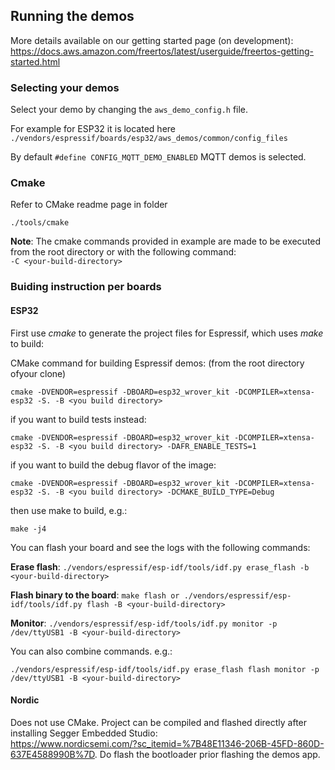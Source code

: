 ## Running the demos
More details available on our getting started page (on development): https://docs.aws.amazon.com/freertos/latest/userguide/freertos-getting-started.html

### Selecting your demos
Select your demo by changing the ```aws_demo_config.h``` file. 

For example for ESP32 it is located here ```./vendors/espressif/boards/esp32/aws_demos/common/config_files```  

By default ```#define CONFIG_MQTT_DEMO_ENABLED``` MQTT demos is selected. 

### Cmake
Refer to CMake readme page in folder

```./tools/cmake```

**Note**: The cmake commands provided in example are made to be executed from the root directory or with the following command:  
```-C <your-build-directory>``` 

### Buiding instruction per boards
#### ESP32 

First use _cmake_ to generate the project files for Espressif, which uses _make_ to build: 

CMake command for building Espressif demos:
(from the root directory ofyour clone)

```cmake -DVENDOR=espressif -DBOARD=esp32_wrover_kit -DCOMPILER=xtensa-esp32 -S. -B <you build directory>```

if you want to build tests instead:

```cmake -DVENDOR=espressif -DBOARD=esp32_wrover_kit -DCOMPILER=xtensa-esp32 -S. -B <you build directory> -DAFR_ENABLE_TESTS=1```

if you want to build the debug flavor of the image:

 ```cmake -DVENDOR=espressif -DBOARD=esp32_wrover_kit -DCOMPILER=xtensa-esp32 -S. -B <you build directory> -DCMAKE_BUILD_TYPE=Debug```

 
then use make to build, e.g.: 

```make -j4```

You can flash your board and see the logs with the following commands:

**Erase flash**: ```./vendors/espressif/esp-idf/tools/idf.py erase_flash -b <your-build-directory> ```

**Flash binary to the board**: ```make flash or ./vendors/espressif/esp-idf/tools/idf.py flash -B <your-build-directory> ```

**Monitor**: ```./vendors/espressif/esp-idf/tools/idf.py monitor -p /dev/ttyUSB1 -B <your-build-directory> ```

You can also combine commands. e.g.:  

```./vendors/espressif/esp-idf/tools/idf.py erase_flash flash monitor -p /dev/ttyUSB1 -B <your-build-directory> ```
 
 #### Nordic
 Does not use CMake. Project can be compiled and flashed directly after installing Segger Embedded Studio:  
 https://www.nordicsemi.com/?sc_itemid=%7B48E11346-206B-45FD-860D-637E4588990B%7D.
 Do flash the bootloader prior flashing the demos app.


